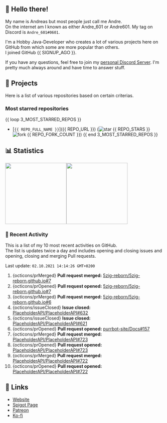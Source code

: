 <!-- Links -->
[purr]: https://purrbot.site
[discord]: https://discord.gg/6dazXp6
[website]: https://andre601.ch
[spigot]: https://www.spigotmc.org/resources/authors/56829/
[patreon]: https://patreon.com/andre_601
[ko-fi]: https://ko-fi.com/andre_601

<!-- SVGs -->
[star]: https://cdn.jsdelivr.net/gh/Readme-Workflows/Readme-Icons@main/icons/octicons/StarredRepository.svg
[fork]: https://cdn.jsdelivr.net/gh/Readme-Workflows/Readme-Icons@main/icons/octicons/ForkedRepository.svg

## 👋 Hello there!
My name is Andreas but most people just call me Andre.  
On the internet am I known as either Andre_601 or Andre601. My tag on Discord is `Andre_601#0601`.

I'm a Hobby Java-Developer who creates a lot of various projects here on GitHub from which some are more popular than others.  
I joined GitHub {{ SIGNUP_AGO }}.

If you have any questions, feel free to join my [personal Discord Server][discord]. I'm pretty much always around and have time to answer stuff.

## 📁 Projects
Here is a list of various repositories based on certain criterias.

### Most starred repositories

{{ loop 3_MOST_STARRED_REPOS }}
- [`{{ REPO_FULL_NAME }}`]({{ REPO_URL }}) (![star] {{ REPO_STARS }} ![fork] {{ REPO_FORK_COUNT }})
{{ end 3_MOST_STARRED_REPOS }}

## 📊 Statistics
<img height="195px" src="https://github-readme-stats.vercel.app/api?username=Andre601&show_icons=true&hide_rank=true&title_color=3498db&bg_color=ffffff00&text_color=718096&disable_animations=true"><img height="195px" src="https://github-readme-stats.vercel.app/api/top-langs?username=Andre601&layout=compact&title_color=3498db&bg_color=ffffff00&text_color=718096">

### 📜 Recent Activity
This is a list of my 10 most recent activities on GitHub.  
The list is updates twice a day and includes opening and closing issues and opening, closing and merging Pull requests.

<!--RECENT_ACTIVITY:last_update-->
Last update: `02.10.2021 14:14:26 GMT+0200`
<!--RECENT_ACTIVITY:last_update_end-->
<!--RECENT_ACTIVITY:start-->
1. {octicons/prMerged} **Pull request merged:** [5zig-reborn/5zig-reborn.github.io#7](https://github.com/5zig-reborn/5zig-reborn.github.io/pull/7)
2. {octicons/prOpened} **Pull request opened:** [5zig-reborn/5zig-reborn.github.io#7](https://github.com/5zig-reborn/5zig-reborn.github.io/pull/7)
3. {octicons/prMerged} **Pull request merged:** [5zig-reborn/5zig-reborn.github.io#6](https://github.com/5zig-reborn/5zig-reborn.github.io/pull/6)
4. {octicons/issueClosed} **Issue closed:** [PlaceholderAPI/PlaceholderAPI#632](https://github.com/PlaceholderAPI/PlaceholderAPI/issues/632)
5. {octicons/issueClosed} **Issue closed:** [PlaceholderAPI/PlaceholderAPI#621](https://github.com/PlaceholderAPI/PlaceholderAPI/issues/621)
6. {octicons/prOpened} **Pull request opened:** [purrbot-site/Docs#157](https://github.com/purrbot-site/Docs/pull/157)
7. {octicons/prMerged} **Pull request merged:** [PlaceholderAPI/PlaceholderAPI#723](https://github.com/PlaceholderAPI/PlaceholderAPI/pull/723)
8. {octicons/prOpened} **Pull request opened:** [PlaceholderAPI/PlaceholderAPI#723](https://github.com/PlaceholderAPI/PlaceholderAPI/pull/723)
9. {octicons/prMerged} **Pull request merged:** [PlaceholderAPI/PlaceholderAPI#722](https://github.com/PlaceholderAPI/PlaceholderAPI/pull/722)
10. {octicons/prOpened} **Pull request opened:** [PlaceholderAPI/PlaceholderAPI#722](https://github.com/PlaceholderAPI/PlaceholderAPI/pull/722)
<!--RECENT_ACTIVITY:end-->

## 🔗 Links
- [Website]
- [Spigot Page][spigot]
- [Patreon]
- [Ko-fi]

